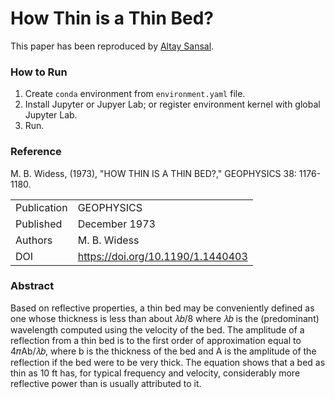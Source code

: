 # How Thin is a Thin Bed?

This paper has been reproduced by [Altay Sansal](https://github.com/tasansal).

### How to Run

1. Create `conda` environment from `environment.yaml` file.
2. Install Jupyter or Jupyer Lab; or register environment kernel with global Jupyter Lab.
3. Run.

### Reference

M. B. Widess, (1973), "HOW THIN IS A THIN BED?," GEOPHYSICS 38: 1176-1180.

<div style="text-align: left; margin: 0 auto;">

|             |                                   |
|-------------|-----------------------------------|
| Publication | GEOPHYSICS                        |
| Published   | December 1973                     |
| Authors     | M. B. Widess                      |
| DOI         | https://doi.org/10.1190/1.1440403 |

</div>


### Abstract

Based on reflective properties, a thin bed may be conveniently defined as one whose thickness is less than about 𝜆𝑏/8 where 𝜆𝑏 is the (predominant) wavelength computed using the velocity of the bed. The amplitude of a reflection from a thin bed is to the first order of approximation equal to 4𝜋Ab/𝜆𝑏, where b is the thickness of the bed and A is the amplitude of the reflection if the bed were to be very thick. The equation shows that a bed as thin as 10 ft has, for typical frequency and velocity, considerably more reflective power than is usually attributed to it.